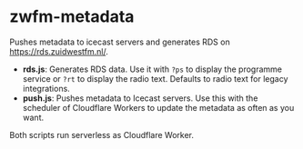 # zwfm-metadata
Pushes metadata to icecast servers and generates RDS on https://rds.zuidwestfm.nl/. 

- **rds.js**: Generates RDS data. Use it with `?ps` to display the programme service or `?rt` to display the radio text. Defaults to radio text for legacy integrations.
- **push.js**: Pushes metadata to Icecast servers. Use this with the scheduler of Cloudflare Workers to update the metadata as often as you want.

Both scripts run serverless as Cloudflare Worker.
